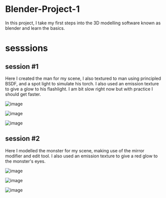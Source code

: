 # Blender-Project-1
In this project, I take my first steps into the 3D modelling software known as blender and learn the basics.

# sesssions
## session #1
Here I created the man for my scene, I also textured to man using principled BSDF, and a spot light to simulate his torch. I also used an emission texture to give a glow to his flashlight. I am bit slow right now but with practice I should get faster.

![image](https://github.com/Da-rab/Blender-Project-1/assets/174678233/d7edfeca-ff28-40a6-af2b-6b06e0feede2)

![image](https://github.com/Da-rab/Blender-Project-1/assets/174678233/f273f228-3be2-422d-88ba-bd4312c7e213)

![image](https://github.com/Da-rab/Blender-Project-1/assets/174678233/ee6cbde9-b60d-40d9-8428-b9a777c5a34f)

## session #2
Here I modelled the monster for my scene, making use of the mirror modifier and edit tool. I also used an emission texture to give a red glow to the monster's eyes.

![image](https://github.com/Da-rab/Blender-Project-1/assets/174678233/9fca573d-46f7-4ac9-98f8-0cce3e67a2ee)

![image](https://github.com/Da-rab/Blender-Project-1/assets/174678233/9d6c4dde-d185-4f97-8253-ac736bb9ac03)

![image](https://github.com/Da-rab/Blender-Project-1/assets/174678233/7441272a-8e34-413e-abb7-f3a39c55c4b5)
